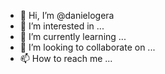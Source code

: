- 👋 Hi, I’m @danielogera
- 👀 I’m interested in ...
- 🌱 I’m currently learning ...
- 💞️ I’m looking to collaborate on ...
- 📫 How to reach me ...

<!---
danielogera/danielogera is a ✨ special ✨ repository because its `README.md` (this file) appears on your GitHub profile.
You can click the Preview link to take a look at your changes.
--->
